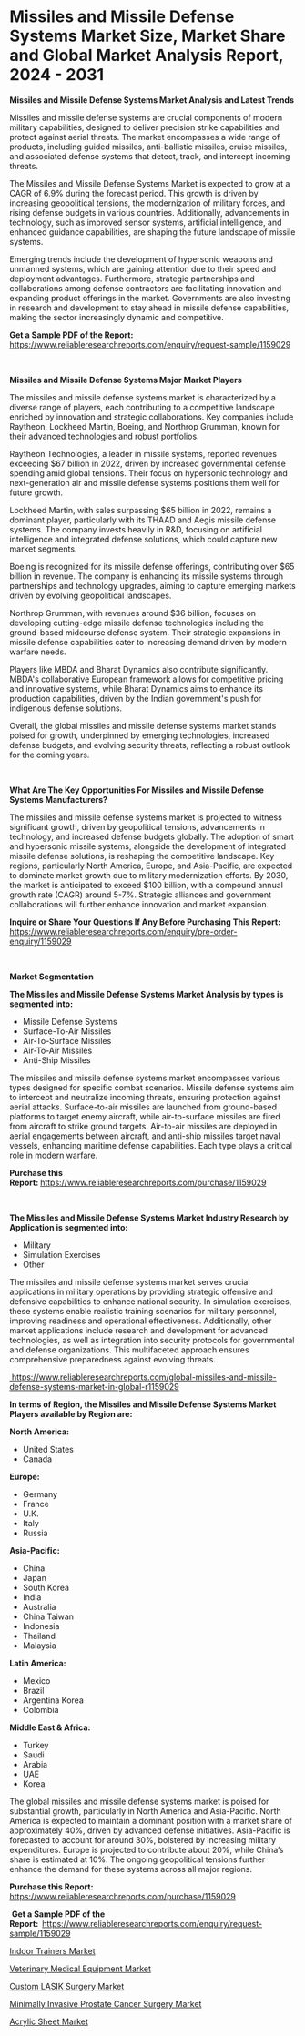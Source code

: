 <p><h1>Missiles and Missile Defense Systems Market Size, Market Share and Global Market Analysis Report, 2024 - 2031</h1></p><p><strong>Missiles and Missile Defense Systems Market Analysis and Latest Trends</strong></p>
<p><p>Missiles and missile defense systems are crucial components of modern military capabilities, designed to deliver precision strike capabilities and protect against aerial threats. The market encompasses a wide range of products, including guided missiles, anti-ballistic missiles, cruise missiles, and associated defense systems that detect, track, and intercept incoming threats.</p><p>The Missiles and Missile Defense Systems Market is expected to grow at a CAGR of 6.9% during the forecast period. This growth is driven by increasing geopolitical tensions, the modernization of military forces, and rising defense budgets in various countries. Additionally, advancements in technology, such as improved sensor systems, artificial intelligence, and enhanced guidance capabilities, are shaping the future landscape of missile systems.</p><p>Emerging trends include the development of hypersonic weapons and unmanned systems, which are gaining attention due to their speed and deployment advantages. Furthermore, strategic partnerships and collaborations among defense contractors are facilitating innovation and expanding product offerings in the market. Governments are also investing in research and development to stay ahead in missile defense capabilities, making the sector increasingly dynamic and competitive.</p></p>
<p><strong>Get a Sample PDF of the Report:&nbsp;</strong> <a href="https://www.reliableresearchreports.com/enquiry/request-sample/1159029?utm_campaign=12&utm_medium=2&utm_source=Github&utm_content=ia&utm_term=05112024&utm_id=missiles-and-missile-defense-systems">https://www.reliableresearchreports.com/enquiry/request-sample/1159029</a></p>
<p>&nbsp;</p>
<p><strong>Missiles and Missile Defense Systems Major Market Players</strong></p>
<p><p>The missiles and missile defense systems market is characterized by a diverse range of players, each contributing to a competitive landscape enriched by innovation and strategic collaborations. Key companies include Raytheon, Lockheed Martin, Boeing, and Northrop Grumman, known for their advanced technologies and robust portfolios.</p><p>Raytheon Technologies, a leader in missile systems, reported revenues exceeding $67 billion in 2022, driven by increased governmental defense spending amid global tensions. Their focus on hypersonic technology and next-generation air and missile defense systems positions them well for future growth.</p><p>Lockheed Martin, with sales surpassing $65 billion in 2022, remains a dominant player, particularly with its THAAD and Aegis missile defense systems. The company invests heavily in R&D, focusing on artificial intelligence and integrated defense solutions, which could capture new market segments.</p><p>Boeing is recognized for its missile defense offerings, contributing over $65 billion in revenue. The company is enhancing its missile systems through partnerships and technology upgrades, aiming to capture emerging markets driven by evolving geopolitical landscapes.</p><p>Northrop Grumman, with revenues around $36 billion, focuses on developing cutting-edge missile defense technologies including the ground-based midcourse defense system. Their strategic expansions in missile defense capabilities cater to increasing demand driven by modern warfare needs.</p><p>Players like MBDA and Bharat Dynamics also contribute significantly. MBDA's collaborative European framework allows for competitive pricing and innovative systems, while Bharat Dynamics aims to enhance its production capabilities, driven by the Indian government's push for indigenous defense solutions.</p><p>Overall, the global missiles and missile defense systems market stands poised for growth, underpinned by emerging technologies, increased defense budgets, and evolving security threats, reflecting a robust outlook for the coming years.</p></p>
<p>&nbsp;</p>
<p><strong>What Are The Key Opportunities For Missiles and Missile Defense Systems Manufacturers?</strong></p>
<p><p>The missiles and missile defense systems market is projected to witness significant growth, driven by geopolitical tensions, advancements in technology, and increased defense budgets globally. The adoption of smart and hypersonic missile systems, alongside the development of integrated missile defense solutions, is reshaping the competitive landscape. Key regions, particularly North America, Europe, and Asia-Pacific, are expected to dominate market growth due to military modernization efforts. By 2030, the market is anticipated to exceed $100 billion, with a compound annual growth rate (CAGR) around 5-7%. Strategic alliances and government collaborations will further enhance innovation and market expansion.</p></p>
<p><strong>Inquire or Share Your Questions If Any Before Purchasing This Report:</strong> <a href="https://www.reliableresearchreports.com/enquiry/pre-order-enquiry/1159029?utm_campaign=12&utm_medium=2&utm_source=Github&utm_content=ia&utm_term=05112024&utm_id=missiles-and-missile-defense-systems">https://www.reliableresearchreports.com/enquiry/pre-order-enquiry/1159029</a></p>
<p>&nbsp;</p>
<p><strong>Market Segmentation</strong></p>
<p><strong>The Missiles and Missile Defense Systems Market Analysis by types is segmented into:</strong></p>
<p><ul><li>Missile Defense Systems</li><li>Surface-To-Air Missiles</li><li>Air-To-Surface Missiles</li><li>Air-To-Air Missiles</li><li>Anti-Ship Missiles</li></ul></p>
<p><p>The missiles and missile defense systems market encompasses various types designed for specific combat scenarios. Missile defense systems aim to intercept and neutralize incoming threats, ensuring protection against aerial attacks. Surface-to-air missiles are launched from ground-based platforms to target enemy aircraft, while air-to-surface missiles are fired from aircraft to strike ground targets. Air-to-air missiles are deployed in aerial engagements between aircraft, and anti-ship missiles target naval vessels, enhancing maritime defense capabilities. Each type plays a critical role in modern warfare.</p></p>
<p><strong>Purchase this Report:&nbsp;</strong><a href="https://www.reliableresearchreports.com/purchase/1159029?utm_campaign=12&utm_medium=2&utm_source=Github&utm_content=ia&utm_term=05112024&utm_id=missiles-and-missile-defense-systems">https://www.reliableresearchreports.com/purchase/1159029</a></p>
<p>&nbsp;</p>
<p><strong>The Missiles and Missile Defense Systems Market Industry Research by Application is segmented into:</strong></p>
<p><ul><li>Military</li><li>Simulation Exercises</li><li>Other</li></ul></p>
<p><p>The missiles and missile defense systems market serves crucial applications in military operations by providing strategic offensive and defensive capabilities to enhance national security. In simulation exercises, these systems enable realistic training scenarios for military personnel, improving readiness and operational effectiveness. Additionally, other market applications include research and development for advanced technologies, as well as integration into security protocols for governmental and defense organizations. This multifaceted approach ensures comprehensive preparedness against evolving threats.</p></p>
<p><a href="https://www.reliableresearchreports.com/global-missiles-and-missile-defense-systems-market-in-global-r1159029?utm_campaign=12&utm_medium=2&utm_source=Github&utm_content=ia&utm_term=05112024&utm_id=missiles-and-missile-defense-systems">&nbsp;https://www.reliableresearchreports.com/global-missiles-and-missile-defense-systems-market-in-global-r1159029</a></p>
<p><strong>In terms of Region, the Missiles and Missile Defense Systems Market Players available by Region are:</strong></p>
<p>
    <p> <strong> North America: </strong>
        <ul>
            <li>United States</li>
            <li>Canada</li>
        </ul>
        </p> 
    <p> <strong> Europe: </strong>
        <ul>
            <li>Germany</li>
            <li>France</li>
            <li>U.K.</li>
            <li>Italy</li>
            <li>Russia</li>
        </ul>
        </p> 
    <p> <strong> Asia-Pacific: </strong>
        <ul>
            <li>China</li>
            <li>Japan</li>
            <li>South Korea</li>
            <li>India</li>
            <li>Australia</li>
            <li>China Taiwan</li>
            <li>Indonesia</li>
            <li>Thailand</li>
            <li>Malaysia</li>
        </ul>
        </p> 
    <p> <strong> Latin America: </strong>
        <ul>
            <li>Mexico</li>
            <li>Brazil</li>
            <li>Argentina Korea</li>
            <li>Colombia</li>
        </ul>
        </p> 
    <p> <strong> Middle East & Africa: </strong>
        <ul>
            <li>Turkey</li>
            <li>Saudi</li>
            <li>Arabia</li>
            <li>UAE</li>
            <li>Korea</li>
        </ul>
    </p>
    </p>
<p><p>The global missiles and missile defense systems market is poised for substantial growth, particularly in North America and Asia-Pacific. North America is expected to maintain a dominant position with a market share of approximately 40%, driven by advanced defense initiatives. Asia-Pacific is forecasted to account for around 30%, bolstered by increasing military expenditures. Europe is projected to contribute about 20%, while China’s share is estimated at 10%. The ongoing geopolitical tensions further enhance the demand for these systems across all major regions.</p></p>
<p><strong>Purchase this Report: </strong><a href="https://www.reliableresearchreports.com/purchase/1159029?utm_campaign=12&utm_medium=2&utm_source=Github&utm_content=ia&utm_term=05112024&utm_id=missiles-and-missile-defense-systems">https://www.reliableresearchreports.com/purchase/1159029</a></p>
<p>&nbsp;<strong>Get a Sample PDF of the Report:&nbsp;&nbsp;</strong><a href="https://www.reliableresearchreports.com/enquiry/request-sample/1159029?utm_campaign=12&utm_medium=2&utm_source=Github&utm_content=ia&utm_term=05112024&utm_id=missiles-and-missile-defense-systems">https://www.reliableresearchreports.com/enquiry/request-sample/1159029</a></p>
<p><strong></strong></p>
<p><p><a href="https://github.com/shauntarfpso/Market-Research-Report-List-1/blob/main/indoor-trainers-market.md?utm_campaign=12&utm_medium=2&utm_source=Github&utm_content=ia&utm_term=05112024&utm_id=missiles-and-missile-defense-systems">Indoor Trainers Market</a></p><p><a href="https://issuu.com/reportprime-2/docs/veterinary-medical-equipment-market_7300ad34054a23?utm_campaign=12&utm_medium=2&utm_source=Github&utm_content=ia&utm_term=05112024&utm_id=missiles-and-missile-defense-systems">Veterinary Medical Equipment Market</a></p><p><a href="https://issuu.com/reportprime-2/docs/custom-lasik-surgery-market-size-20_70053773da63f4?utm_campaign=12&utm_medium=2&utm_source=Github&utm_content=ia&utm_term=05112024&utm_id=missiles-and-missile-defense-systems">Custom LASIK Surgery Market</a></p><p><a href="https://issuu.com/reportprime-2/docs/minimally-invasive-prostate-cancer-_7cfb07d9fa3977?utm_campaign=12&utm_medium=2&utm_source=Github&utm_content=ia&utm_term=05112024&utm_id=missiles-and-missile-defense-systems">Minimally Invasive Prostate Cancer Surgery Market</a></p><p><a href="https://github.com/GenaGaines34/Market-Research-Report-List-1/blob/main/acrylic-sheet-market.md?utm_campaign=12&utm_medium=2&utm_source=Github&utm_content=ia&utm_term=05112024&utm_id=missiles-and-missile-defense-systems">Acrylic Sheet Market</a></p></p>